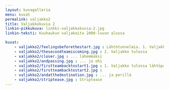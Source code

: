 ```yaml
---
layout: kuvagalleria
menu: kuvat
permalink: valjakko2
title: Valjakkokuvia 2
linkin-pikkukuva: linkki-valjakkokuvia-2.jpg
linkin-teksti: Kuuhaukun valjakoita 2000-luvun alussa

kuvat:
    - valjakko2/feelingsbeforethestart.jpg : Lähtötunnelmia. 1. Valjakko (Enkeli, Lumi, Tojon, Rosso ja Panda). 2. Valjakko (Tundra, Sala & Mila)
    - valjakko2/thesecondteamiscoming.jpg : 2. Valjakko tulossa
    - valjakko2/closer.jpg : ... lähemmäksi
    - valjakko2/andpassing.jpg : ... ja ohi
    - valjakko2/firstteambacktostart1.jpg : 1. Valjakko tulossa lähtöpaikalle
    - valjakko2/firstteambacktostart2.jpg : 
    - valjakko2/andatthedestination.jpg : ... ja perillä
    - valjakko2/striptease.jpg : Striptease
---
```

